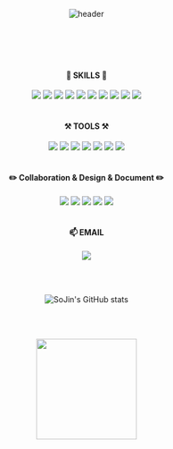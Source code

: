 <div align="center">
  
![header](https://capsule-render.vercel.app/api?type=Soft&text=LEESOJIN&color=6495ED&height=150&fontSize=90&fontColor=000000)

#
<br/>
<br/>

#### 💪 **SKILLS** 💪  
<img src="https://img.shields.io/badge/Kotlin-7F52FF?style=for-the-badge&logo=kotlin&logoColor=white" />
<img src="https://img.shields.io/badge/Python-3766AB?style=for-the-badge&logo=Python&logoColor=white"/>
<img src="https://img.shields.io/badge/JAVA-007396?style=for-the-badge&logo=JAVA&logoColor=white" />
<img src="https://img.shields.io/badge/CSS3-1572B6?style=for-the-badge&logo=CSS3&logoColor=white" />
<img src="https://img.shields.io/badge/JavaScript-F7DF1E?style=for-the-badge&logo=JavaScript&logoColor=white" />
<img src="https://img.shields.io/badge/jquery-0769AD?style=for-the-badge&logo=jquery&logoColor=white" />
<img src="https://img.shields.io/badge/React-61DAFB?style=for-the-badge&logo=React&logoColor=white"/>
<img src="https://img.shields.io/badge/MySQL-4479A1?style=for-the-badge&logo=MySQL&logoColor=white" />
<img src="https://img.shields.io/badge/C-A8B9CC?style=for-the-badge&logo=C&logoColor=white" />
<img src="https://img.shields.io/badge/C++-00599C?style=for-the-badge&logo=C++&logoColor=white" />

<br/>
<br/>

#### ⚒️ **TOOLS** ⚒️  
<img src="https://img.shields.io/badge/android studio-3DDC84?style=for-the-badge&logo=androidstudio&logoColor=white" />
<img src="https://img.shields.io/badge/Visual Studio Code-007ACC?style=for-the-badge&logo=visualstudiocode&logoColor=white" />
<img src="https://img.shields.io/badge/Eclipse IDE-2C2255?style=for-the-badge&logo=eclipseide&logoColor=white" />
<img src="https://img.shields.io/badge/intellij idea-000000?style=for-the-badge&logo=intellijidea&logoColor=white" />
<img src="https://img.shields.io/badge/Apache Tomcat-F8DC75?style=for-the-badge&logo=apachetomcat&logoColor=white" />
<img src="https://img.shields.io/badge/Oracle-F80000?style=for-the-badge&logo=Oracle&logoColor=white" />
<img src="https://img.shields.io/badge/firebase-FFCA28?style=for-the-badge&logo=firebase&logoColor=white" />

<br/>
<br/>

#### ✏️ **Collaboration & Design & Document** ✏️
<img src="https://img.shields.io/badge/GitHub-181717?style=for-the-badge&logo=github&logoColor=white" />
<img src="https://img.shields.io/badge/notion-000000?style=for-the-badge&logo=notion&logoColor=white" />
<img src="https://img.shields.io/badge/google drive-4285F4?style=for-the-badge&logo=googledrive&logoColor=white" />
<img src="https://img.shields.io/badge/microsoft powerpoint-B7472A?style=for-the-badge&logo=microsoftpowerpoint&logoColor=white" />
<img src="https://img.shields.io/badge/microsoft excel-217346?style=for-the-badge&logo=microsoftexcel&logoColor=white" />

<br/>
<br/>

####  :mailbox: EMAIL
<a href="mailto:dlthwls0110@gmail.com" target="_blank"><img src="https://img.shields.io/badge/Gmail-EA4335?style=for-the-badge&logoGmail&logoColor=white" ></a>

<br/>
<br/>

![SoJin's GitHub stats](https://github-readme-stats.vercel.app/api?username=choconuna&show_icons=true)

<br/>
<br/>

<img align="center" style="height:180px" src="https://github-readme-stats.vercel.app/api/top-langs/?username=choconuna&layout=compact" /></a> 
</div>
